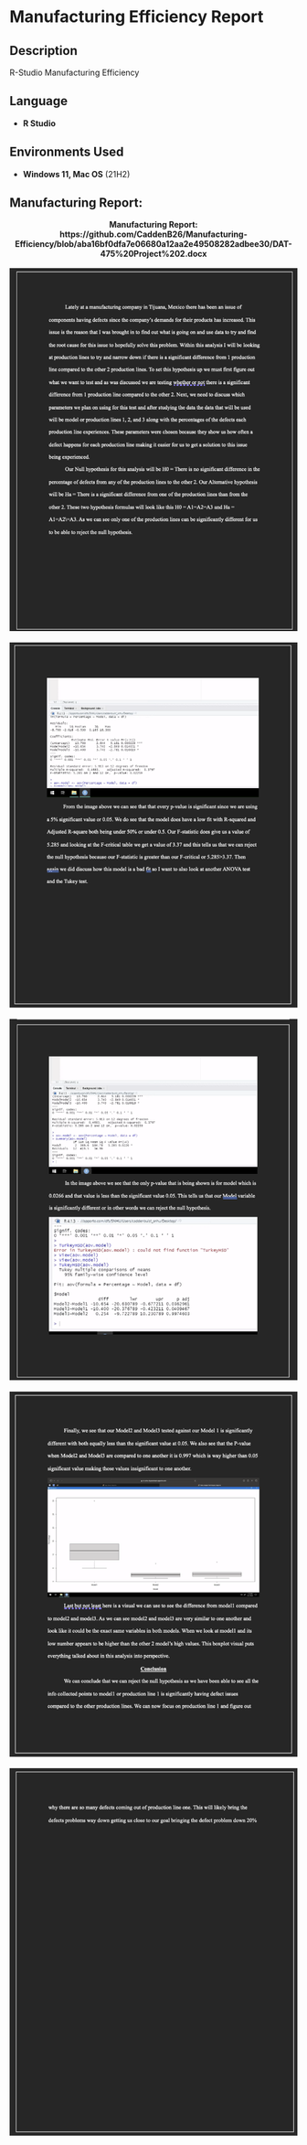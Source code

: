 <h1>Manufacturing Efficiency Report</h1>


<h2>Description</h2>
R-Studio Manufacturing Efficiency
<br />


<h2>Language</h2>

- <b>R Studio</b> 


<h2>Environments Used </h2>

- <b>Windows 11, Mac OS</b> (21H2)

<h2>Manufacturing Report:</h2>

<p align="center">
<b>Manufacturing Report: <b/>
  <br /)
<b></b>https://github.com/CaddenB26/Manufacturing-Efficiency/blob/aba16bf0dfa7e06680a12aa2e49508282adbee30/DAT-475%20Project%202.docx
<br />
<br />
<img src="https://github.com/CaddenB26/Manufacturing-Efficiency/blob/cd660ec731c7252a0ff532fa699703943692dc4f/Manufacturing1.png" />
<br />
<br />
<img src="https://github.com/CaddenB26/Manufacturing-Efficiency/blob/cd660ec731c7252a0ff532fa699703943692dc4f/Manufacturing2.png" />
<br />
<br />
<img src="https://github.com/CaddenB26/Manufacturing-Efficiency/blob/cd660ec731c7252a0ff532fa699703943692dc4f/Manufacturing3.png" />
<br />
<br />
  <img src="https://github.com/CaddenB26/Manufacturing-Efficiency/blob/cd660ec731c7252a0ff532fa699703943692dc4f/Manufacturing4.png" />
<br />
<br />
<img src="https://github.com/CaddenB26/Manufacturing-Efficiency/blob/cd660ec731c7252a0ff532fa699703943692dc4f/Manufacturing5.png" />
<br />
<br />
<p/>
